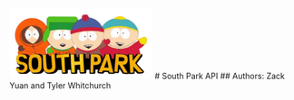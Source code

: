 <img src="images/south-park.png" alt="South Park Logo" width="50%">
# South Park API
## Authors: Zack Yuan and Tyler Whitchurch

